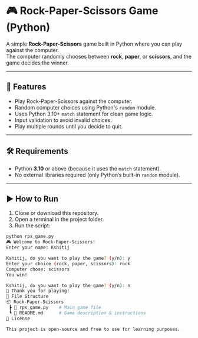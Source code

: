 # 🎮 Rock-Paper-Scissors Game (Python)

A simple **Rock-Paper-Scissors** game built in Python where you can play against the computer.  
The computer randomly chooses between **rock**, **paper**, or **scissors**, and the game decides the winner.

---

## 📌 Features
- Play Rock-Paper-Scissors against the computer.
- Random computer choices using Python's `random` module.
- Uses Python 3.10+ `match` statement for clean game logic.
- Input validation to avoid invalid choices.
- Play multiple rounds until you decide to quit.

---

## 🛠 Requirements
- Python **3.10** or above (because it uses the `match` statement).
- No external libraries required (only Python’s built-in `random` module).

---

## ▶️ How to Run
1. Clone or download this repository.
2. Open a terminal in the project folder.
3. Run the script:

```bash
python rps_game.py
🎮 Welcome to Rock-Paper-Scissors!
Enter your name: Kshitij

Kshitij, do you want to play the game? (y/n): y
Enter your choice (rock, paper, scissors): rock
Computer chose: scissors
You win!

Kshitij, do you want to play the game? (y/n): n
👋 Thank you for playing!
📂 File Structure
📦 Rock-Paper-Scissors
 ┣ 📜 rps_game.py    # Main game file
 ┗ 📜 README.md      # Game description & instructions
📜 License

This project is open-source and free to use for learning purposes.
